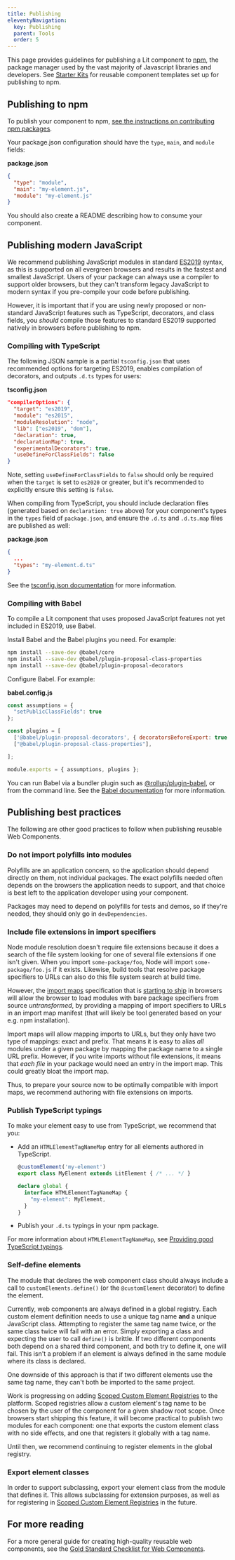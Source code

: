 ```yaml
---
title: Publishing
eleventyNavigation:
  key: Publishing
  parent: Tools
  order: 5
---
```


This page provides guidelines for publishing a Lit component to [npm](https://www.npmjs.com/), the package manager used by the vast majority of Javascript libraries and developers. See [Starter Kits](/docs/tools/starter-kits/) for reusable component templates set up for publishing to npm.

## Publishing to npm

To publish your component to npm, [see the instructions on contributing npm packages](https://docs.npmjs.com/packages-and-modules/contributing-packages-to-the-registry).

Your package.json configuration should have the `type`, `main`, and `module` fields:

**package.json**

```json
{
  "type": "module",
  "main": "my-element.js",
  "module": "my-element.js"
}
```

You should also create a README describing how to consume your component.

## Publishing modern JavaScript

We recommend publishing JavaScript modules in standard [ES2019](https://kangax.github.io/compat-table/es2016plus/) syntax, as this is supported on all evergreen browsers and results in the fastest and smallest JavaScript. Users of your package can always use a compiler to support older browsers, but they can't transform legacy JavaScript to modern syntax if you pre-compile your code before publishing.

However, it is important that if you are using newly proposed or non-standard JavaScript features such as TypeScript, decorators, and class fields, you _should_ compile those features to standard ES2019 supported natively in browsers before publishing to npm.

### Compiling with TypeScript

The following JSON sample is a partial `tsconfig.json` that uses recommended options for targeting ES2019, enables compilation of decorators, and outputs `.d.ts` types for users:

**tsconfig.json**

```json
"compilerOptions": {
  "target": "es2019",
  "module": "es2015",
  "moduleResolution": "node",
  "lib": ["es2019", "dom"],
  "declaration": true,
  "declarationMap": true,
  "experimentalDecorators": true,
  "useDefineForClassFields": false
}
```

Note, setting `useDefineForClassFields` to `false` should only be required when the `target` is set to `es2020` or greater, but it's recommended to explicitly ensure this setting is `false`.

When compiling from TypeScript, you should include declaration files
(generated based on `declaration: true` above) for your component's types in the
`types` field of `package.json`, and ensure the `.d.ts` and `.d.ts.map` files
are published as well:

**package.json**
```json
{
  ...
  "types": "my-element.d.ts"
}
```

See the [tsconfig.json documentation](https://www.typescriptlang.org/docs/handbook/tsconfig-json.html) for more information.

### Compiling with Babel

To compile a Lit component that uses proposed JavaScript features not yet included in ES2019, use Babel.

Install Babel and the Babel plugins you need. For example:

```sh
npm install --save-dev @babel/core
npm install --save-dev @babel/plugin-proposal-class-properties
npm install --save-dev @babel/plugin-proposal-decorators
```

Configure Babel. For example:

**babel.config.js**

```js
const assumptions = {
  "setPublicClassFields": true
};

const plugins = [
  ['@babel/plugin-proposal-decorators', { decoratorsBeforeExport: true } ],
  ["@babel/plugin-proposal-class-properties"],

];

module.exports = { assumptions, plugins };
```

You can run Babel via a bundler plugin such as [@rollup/plugin-babel](https://www.npmjs.com/package/@rollup/plugin-babel), or from the command line. See the [Babel documentation](https://babeljs.io/docs/en/) for more information.

## Publishing best practices

The following are other good practices to follow when publishing reusable Web Components.

### Do not import polyfills into modules

Polyfills are an application concern, so the application should depend directly
on them, not individual packages. The exact polyfills needed often depends on
the browsers the application needs to support, and that choice is best left to
the application developer using your component.

Packages may need to depend on polyfills for tests and demos, so if
they're needed, they should only go in `devDependencies`.

### Include file extensions in import specifiers

Node module resolution doesn't require file extensions because it does a search
of the file system looking for one of several file extensions if one isn't
given. When you import `some-package/foo`, Node will import
`some-package/foo.js` if it exists. Likewise, build tools that resolve package
specifiers to URLs can also do this file system search at build time.

However, the [import maps](https://github.com/WICG/import-maps) specification
that is [starting to ship](https://chromestatus.com/feature/5315286962012160) in
browsers will allow the browser to load modules with bare package specifiers
from source _untransformed_, by providing a mapping of import specifiers to URLs
in an import map manifest (that will likely be tool generated based on your e.g.
npm installation).

Import maps will allow mapping imports to URLs, but they only have two type of
mappings: exact and prefix. That means it is easy to alias _all_ modules under a
given package by mapping the package name to a single URL prefix. However, if
you write imports without file extensions, it means that _each file_ in your
package would need an entry in the import map.
This
could greatly bloat the import map.

Thus, to prepare your source now to be optimally compatible with import maps, we
recommend authoring with file extensions on imports.

### Publish TypeScript typings

To make your element easy to use from TypeScript, we recommend that you:

*   Add an `HTMLElementTagNameMap` entry for all elements authored
in TypeScript.

    ```ts
    @customElement('my-element')
    export class MyElement extends LitElement { /* ... */ }

    declare global {
      interface HTMLElementTagNameMap {
        "my-element": MyElement,
      }
    }
    ```
*   Publish your `.d.ts` typings in your npm package.


 For more information about `HTMLElementTagNameMap`, see [Providing good TypeScript typings](/docs/components/defining/#typescript-typings).

### Self-define elements

The module that declares the web component class should always include a call to
`customElements.define()` (or the `@customElement` decorator) to define the element.

Currently, web components are always defined in a global registry. Each custom element definition needs to use a unique tag name **and** a unique JavaScript class. Attempting to register the same tag name twice, or the same class twice will fail with an error. Simply exporting a class and expecting the user to call `define()` is brittle. If two different components both depend on a shared third component, and both try to define it, one will fail. This isn't a problem if an element is always defined in the same module where its class is declared.

One downside of this approach is that if two different elements use the same tag name, they can't both be imported to the same project.

Work is progressing on adding [Scoped Custom Element
Registries](https://github.com/WICG/webcomponents/blob/gh-pages/proposals/Scoped-Custom-Element-Registries.md)
to the platform. Scoped registries allow a custom element's tag name to be chosen by the
user of the component for a given shadow root scope. Once browsers start
shipping this feature, it will become practical to publish two modules for each component: one that exports the custom element class with no side effects, and one that registers it globally with a tag name.

Until then, we recommend continuing to register elements in the global registry.

### Export element classes

In order to support subclassing, export your element class from the module that
defines it. This allows subclassing for extension purposes, as well as for
registering in [Scoped Custom Element
Registries](https://github.com/WICG/webcomponents/blob/gh-pages/proposals/Scoped-Custom-Element-Registries.md)
in the future.

## For more reading

For a more general guide for creating high-quality reusable web components, see
the [Gold Standard Checklist for Web
Components](https://github.com/webcomponents/gold-standard/wiki).
